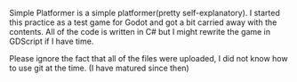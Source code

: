 Simple Platformer is a simple platformer(pretty self-explanatory). I started this practice as a test game for Godot and got a bit carried away with the contents. All of the code is written in C#
but I might rewrite the game in GDScript if I have time.

Please ignore the fact that all of the files were uploaded, I did not know how to use git at the time. (I have matured since then)
